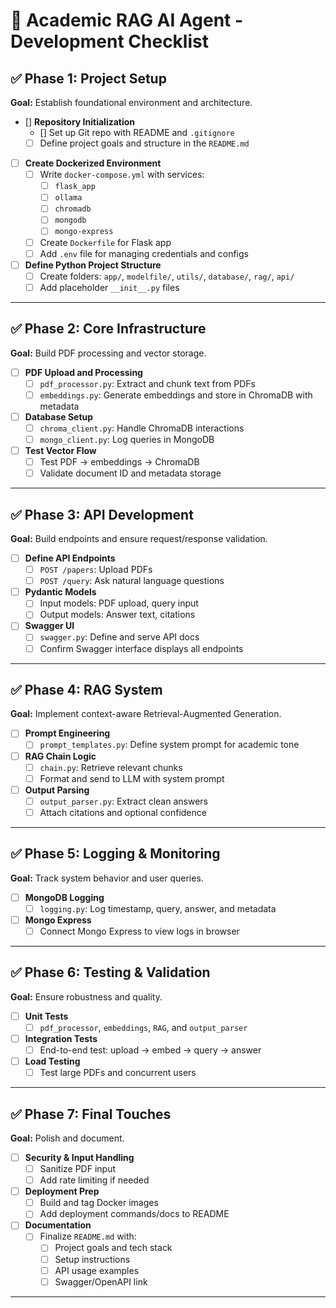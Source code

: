 # 🧠 Academic RAG AI Agent - Development Checklist

## ✅ Phase 1: Project Setup

**Goal:** Establish foundational environment and architecture.

- [] **Repository Initialization**
  - [] Set up Git repo with README and `.gitignore`
  - [ ] Define project goals and structure in the `README.md`

- [ ] **Create Dockerized Environment**
  - [ ] Write `docker-compose.yml` with services:
    - [ ] `flask_app`
    - [ ] `ollama`
    - [ ] `chromadb`
    - [ ] `mongodb`
    - [ ] `mongo-express`
  - [ ] Create `Dockerfile` for Flask app
  - [ ] Add `.env` file for managing credentials and configs

- [ ] **Define Python Project Structure**
  - [ ] Create folders: `app/`, `modelfile/`, `utils/`, `database/`, `rag/`, `api/`
  - [ ] Add placeholder `__init__.py` files

---

## ✅ Phase 2: Core Infrastructure

**Goal:** Build PDF processing and vector storage.

- [ ] **PDF Upload and Processing**
  - [ ] `pdf_processor.py`: Extract and chunk text from PDFs
  - [ ] `embeddings.py`: Generate embeddings and store in ChromaDB with metadata

- [ ] **Database Setup**
  - [ ] `chroma_client.py`: Handle ChromaDB interactions
  - [ ] `mongo_client.py`: Log queries in MongoDB

- [ ] **Test Vector Flow**
  - [ ] Test PDF → embeddings → ChromaDB
  - [ ] Validate document ID and metadata storage

---

## ✅ Phase 3: API Development

**Goal:** Build endpoints and ensure request/response validation.

- [ ] **Define API Endpoints**
  - [ ] `POST /papers`: Upload PDFs
  - [ ] `POST /query`: Ask natural language questions

- [ ] **Pydantic Models**
  - [ ] Input models: PDF upload, query input
  - [ ] Output models: Answer text, citations

- [ ] **Swagger UI**
  - [ ] `swagger.py`: Define and serve API docs
  - [ ] Confirm Swagger interface displays all endpoints

---

## ✅ Phase 4: RAG System

**Goal:** Implement context-aware Retrieval-Augmented Generation.

- [ ] **Prompt Engineering**
  - [ ] `prompt_templates.py`: Define system prompt for academic tone

- [ ] **RAG Chain Logic**
  - [ ] `chain.py`: Retrieve relevant chunks
  - [ ] Format and send to LLM with system prompt

- [ ] **Output Parsing**
  - [ ] `output_parser.py`: Extract clean answers
  - [ ] Attach citations and optional confidence

---

## ✅ Phase 5: Logging & Monitoring

**Goal:** Track system behavior and user queries.

- [ ] **MongoDB Logging**
  - [ ] `logging.py`: Log timestamp, query, answer, and metadata

- [ ] **Mongo Express**
  - [ ] Connect Mongo Express to view logs in browser

---

## ✅ Phase 6: Testing & Validation

**Goal:** Ensure robustness and quality.

- [ ] **Unit Tests**
  - [ ] `pdf_processor`, `embeddings`, `RAG`, and `output_parser`

- [ ] **Integration Tests**
  - [ ] End-to-end test: upload → embed → query → answer

- [ ] **Load Testing**
  - [ ] Test large PDFs and concurrent users

---

## ✅ Phase 7: Final Touches

**Goal:** Polish and document.

- [ ] **Security & Input Handling**
  - [ ] Sanitize PDF input
  - [ ] Add rate limiting if needed

- [ ] **Deployment Prep**
  - [ ] Build and tag Docker images
  - [ ] Add deployment commands/docs to README

- [ ] **Documentation**
  - [ ] Finalize `README.md` with:
    - [ ] Project goals and tech stack
    - [ ] Setup instructions
    - [ ] API usage examples
    - [ ] Swagger/OpenAPI link

---
